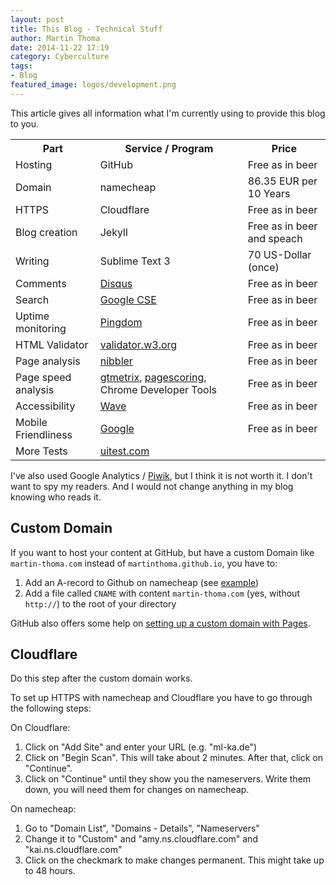 ```yaml
---
layout: post
title: This Blog - Technical Stuff
author: Martin Thoma
date: 2014-11-22 17:19
category: Cyberculture
tags:
- Blog
featured_image: logos/development.png
---
```


This article gives all information what I'm currently using to provide this
blog to you.


<table>
    <tr>
        <th>Part</th>
        <th>Service / Program</th>
        <th>Price</th>
    </tr>
    <tr>
        <td>Hosting</td>
        <td>GitHub</td>
        <td>Free as in beer</td>
    </tr>
    <tr>
        <td>Domain</td>
        <td>namecheap</td>
        <td>86.35 EUR per 10 Years</td>
    </tr>
    <tr>
        <td>HTTPS</td>
        <td>Cloudflare</td>
        <td>Free as in beer</td>
    </tr>
    <tr>
        <td>Blog creation</td>
        <td>Jekyll</td>
        <td>Free as in beer and speach</td>
    </tr>
    <tr>
        <td>Writing</td>
        <td>Sublime Text 3</td>
        <td>70 US-Dollar (once)</td>
    </tr>
    <tr>
        <td>Comments</td>
        <td><a href="https://disqus.com/">Disqus</a></td>
        <td>Free as in beer</td>
    </tr>
    <tr>
        <td>Search</td>
        <td><a href="https://developers.google.com/custom-search/">Google CSE</a></td>
        <td>Free as in beer</td>
    </tr>
    <tr>
        <td>Uptime monitoring</td>
        <td><a href="https://www.pingdom.com/">Pingdom</a></td>
        <td>Free as in beer</td>
    </tr>
    <tr>
        <td>HTML Validator</td>
        <td><a href="https://validator.w3.org">validator.w3.org</a></td>
        <td>Free as in beer</td>
    </tr>
    <tr>
        <td>Page analysis</td>
        <td><a href="http://nibbler.silktide.com/">nibbler</a></td>
        <td>Free as in beer</td>
    </tr>
    <tr>
        <td>Page speed analysis</td>
        <td><a href="https://gtmetrix.com/">gtmetrix</a>, <a href="http://www.pagescoring.com/">pagescoring</a>, Chrome Developer Tools</td>
        <td>Free as in beer</td>
    </tr>
    <tr>
        <td>Accessibility</td>
        <td><a href="http://wave.webaim.org/">Wave</a></td>
        <td>Free as in beer</td>
    </tr>
    <tr>
        <td>Mobile Friendliness</td>
        <td><a href="https://www.google.com/webmasters/tools/mobile-friendly/">Google</a></td>
        <td>Free as in beer</td>
    </tr>
    <tr>
        <td>More Tests</td>
        <td><a href="http://uitest.com/de/analysis/">uitest.com</a></td>
        <td></td>
    </tr>
</table>

I've also used Google Analytics / [Piwik](http://piwik.org/), but I think it is
not worth it. I don't want to spy my readers. And I would not change anything
in my blog knowing who reads it.


## Custom Domain
If you want to host your content at GitHub, but have a custom Domain
like `martin-thoma.com` instead of `martinthoma.github.io`, you
have to:

1. Add an A-record to Github on namecheap (see [example](http://stackoverflow.com/a/23375423/562769))
2. Add a file called `CNAME` with content `martin-thoma.com`
   (yes, without `http://`) to the root of your directory

GitHub also offers some help on [setting up a custom domain with Pages](https://help.github.com/articles/setting-up-a-custom-domain-with-pages).


## Cloudflare

Do this step after the custom domain works.

To set up HTTPS with namecheap and Cloudflare you have to go through the
following steps:

On Cloudflare:

1. Click on "Add Site" and enter your URL (e.g. "ml-ka.de")
2. Click on "Begin Scan". This will take about 2 minutes. After that, click on "Continue".
3. Click on "Continue" until they show you the nameservers. Write them down, you will need them for changes on namecheap.


On namecheap:

1. Go to "Domain List", "Domains - Details", "Nameservers"
2. Change it to "Custom" and "amy.ns.cloudflare.com" and "kai.ns.cloudflare.com"
3. Click on the checkmark to make changes permanent. This might take up to 48 hours.